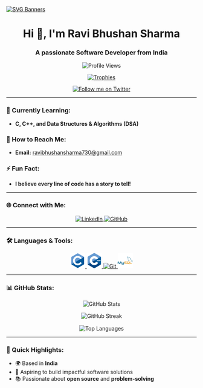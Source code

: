 [![SVG Banners](https://svg-banners.vercel.app/api?type=gradient&text1=Ravi%20Bhushan%20Sharma&width=900&height=400&fontSize=50)](https://github.com/TechieRS)




<h1 align="center">Hi 👋, I'm Ravi Bhushan Sharma</h1>
<h3 align="center">A passionate Software Developer from India</h3>

<p align="center">
  <img src="https://komarev.com/ghpvc/?username=techiers&label=Profile%20views&color=0e75b6&style=flat" alt="Profile Views" />
</p>

<p align="center">
  <a href="https://github.com/ryo-ma/github-profile-trophy">
    <img src="https://github-profile-trophy.vercel.app/?username=techiers&theme=onedark&row=1&column=6" alt="Trophies" />
  </a>
</p>

<p align="center">
  <a href="https://twitter.com/" target="_blank">
    <img src="https://img.shields.io/twitter/follow/techiers?logo=twitter&style=for-the-badge" alt="Follow me on Twitter" />
  </a>
</p>

---

### 🌱 Currently Learning:
- **C, C++, and Data Structures & Algorithms (DSA)**

### 👯 How to Reach Me:
- **Email:** [ravibhushansharma730@gmail.com](mailto:ravibhushansharma730@gmail.com)

### ⚡ Fun Fact:
- **I believe every line of code has a story to tell!**

---

### 🌐 Connect with Me:

<p align="center">
  <a href="https://linkedin.com/in/techiers" target="_blank">
    <img align="center" src="https://raw.githubusercontent.com/rahuldkjain/github-profile-readme-generator/master/src/images/icons/Social/linked-in-alt.svg" alt="LinkedIn" height="30" width="40" />
  </a>
  <a href="https://github.com/techiers" target="_blank">
    <img align="center" src="https://raw.githubusercontent.com/rahuldkjain/github-profile-readme-generator/master/src/images/icons/Social/github.svg" alt="GitHub" height="30" width="40" />
  </a>
</p>

---

### 🛠 Languages & Tools:

<p align="center">
  <a href="https://www.cprogramming.com/" target="_blank" rel="noreferrer">
    <img src="https://raw.githubusercontent.com/devicons/devicon/master/icons/c/c-original.svg" alt="C" width="40" height="40"/>
  </a>
  <a href="https://www.w3schools.com/cpp/" target="_blank" rel="noreferrer">
    <img src="https://raw.githubusercontent.com/devicons/devicon/master/icons/cplusplus/cplusplus-original.svg" alt="C++" width="40" height="40"/>
  </a>
  <a href="https://git-scm.com/" target="_blank" rel="noreferrer">
    <img src="https://www.vectorlogo.zone/logos/git-scm/git-scm-icon.svg" alt="Git" width="40" height="40"/>
  </a>
  <a href="https://www.mysql.com/" target="_blank" rel="noreferrer">
    <img src="https://raw.githubusercontent.com/devicons/devicon/master/icons/mysql/mysql-original-wordmark.svg" alt="MySQL" width="40" height="40"/>
  </a>
</p>

---

### 📊 GitHub Stats:

<p align="center">
  <img align="center" src="https://github-readme-stats.vercel.app/api?username=techiers&show_icons=true&theme=onedark&locale=en" alt="GitHub Stats" />
</p>

<p align="center">
  <img align="center" src="https://github-readme-streak-stats.herokuapp.com/?user=techiers&theme=onedark" alt="GitHub Streak" />
</p>

<p align="center">
  <img align="center" src="https://github-readme-stats.vercel.app/api/top-langs?username=techiers&show_icons=true&theme=onedark&locale=en&layout=compact" alt="Top Languages" />
</p>

---

### 🚀 Quick Highlights:
- 🌍 Based in **India**
- 🎯 Aspiring to build impactful software solutions
- 📚 Passionate about **open source** and **problem-solving**
